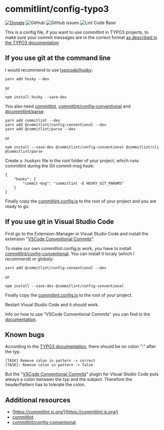 # commitlint/config-typo3

[![Donate](https://img.shields.io/badge/Donate-PayPal-green.svg)](https://PayPal.me/SvenKalbhenn)
![GitHub](https://img.shields.io/github/license/Starraider/commitlint_config-typo3)
![GitHub issues](https://img.shields.io/github/issues/Starraider/commitlint_config-typo3)
![Lint Code Base](https://github.com/Starraider/commitlint_config-typo3/workflows/Lint%20Code%20Base/badge.svg)

This is a config file, if you want to use commitlint in TYPO3 projects, to make sure your commit messages are in the correct format [as described in the TYPO3 documentation](https://docs.typo3.org/m/typo3/guide-contributionworkflow/master/en-us/Appendix/CommitMessage.html)

## If you use git at the command line

I would recommend to use [typicode/husky](https://github.com/typicode/husky):

    yarn add husky --dev

or

    npm install husky --save-dev

You also need [commitlint](https://github.com/conventional-changelog/commitlint), [commitlint/config-conventional](https://github.com/conventional-changelog/commitlint/tree/master/%40commitlint/config-conventional) and [@commitlint/parse](https://www.npmjs.com/package/@commitlint/parse):

    yarn add commitlint --dev
    yarn add @commitlint/config-conventional --dev
    yarn add @commitlint/parse --dev

or

    npm install --save-dev @commitlint/config-conventional @commitlint/cli @commitlint/parse

Create a .huskyrc file in the root folder of your project, which runs commitlint during the Git commit-msg hook:

    {
        "hooks": {
            "commit-msg": "commitlint -E HUSKY_GIT_PARAMS"
        }
    }

Finally copy the [commitlint.config.js](https://github.com/Starraider/commitlint_config-typo3/blob/master/commitlint.config.js) to the root of your project and you are ready to go.

## If you use git in Visual Studio Code

First go to the Extension-Manager in Visual Studio Code and install the extension "[VSCode Conventional Commits](https://github.com/vivaxy/vscode-conventional-commits)".

To make our own commitlint.config.js work, you have to install [commitlint/config-conventional](https://github.com/conventional-changelog/commitlint/tree/master/%40commitlint/config-conventional).
You can install it localy (which I recommend) or globaly:

    yarn add @commitlint/config-conventional --dev

or

    npm install --save-dev @commitlint/config-conventional

Finally copy the [commitlint.config.js](https://github.com/Starraider/commitlint_config-typo3/blob/master/commitlint.config.js) to the root of your project.

Restart Visual Studio Code and it should work.

Info on how to use "VSCode Conventional Commits" you can find in the [documentation](https://github.com/vivaxy/vscode-conventional-commits).

## Known bugs

According to the [TYPO3 documentation](https://docs.typo3.org/m/typo3/guide-contributionworkflow/master/en-us/Appendix/CommitMessage.html), there should be no colon ":" after the typ.

    [TASK] Remove colon in pattern -> correct
    [TASK]: Remove colon in pattern -> false

But the "[VSCode Conventional Commits](https://github.com/vivaxy/vscode-conventional-commits)" plugin for Visual Studio Code puts always a colon between the typ and the subject. Therefore the headerPattern has to tolerate the colon.

## Additional resources

- [https://commitlint.js.org/](https://commitlint.js.org/)
- [commitlint](https://github.com/conventional-changelog/commitlint)
- [commitlint/config-conventional](https://github.com/conventional-changelog/commitlint/tree/master/%40commitlint/config-conventional)
